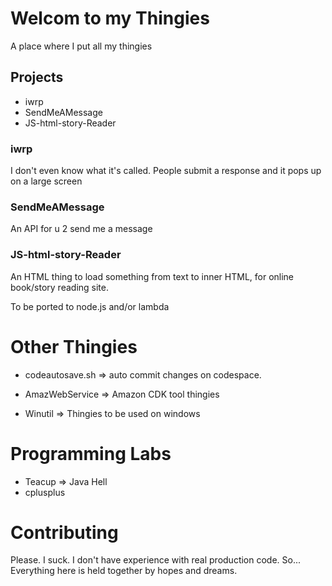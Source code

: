 # Welcom to my Thingies

A place where I put all my thingies

## Projects
- iwrp
- SendMeAMessage
- JS-html-story-Reader

### iwrp
I don't even know what it's called. People submit a response and it pops up on a large screen

### SendMeAMessage
An API for u 2 send me a message

### JS-html-story-Reader
An HTML thing to load something from text to inner HTML, for online book/story reading site. 

To be ported to node.js and/or lambda

# Other Thingies
- codeautosave.sh => auto commit changes on codespace.

- AmazWebService => Amazon CDK tool thingies
- Winutil => Thingies to be used on windows

# Programming Labs
- Teacup => Java Hell
- cplusplus

# Contributing

Please. I suck. I don't have experience with real production code. So... Everything here is held together by hopes and dreams.
